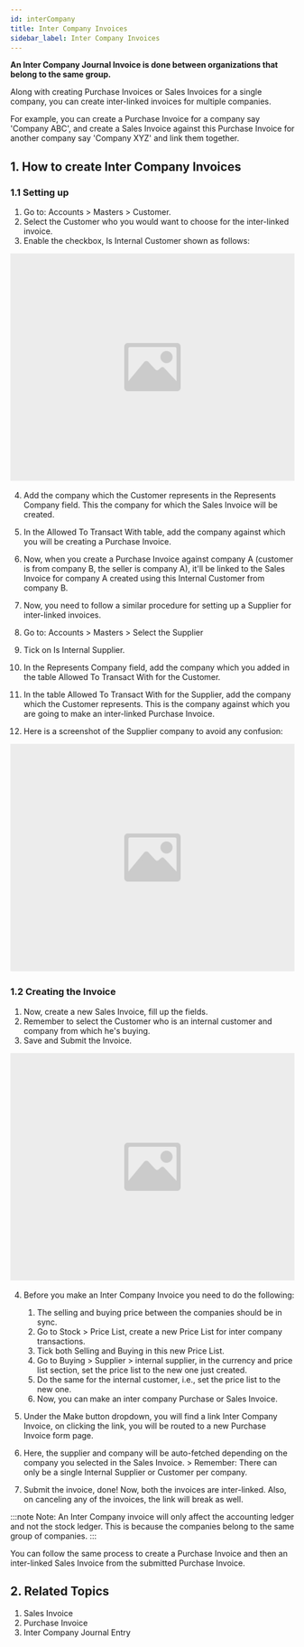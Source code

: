 ```yaml
---
id: interCompany
title: Inter Company Invoices
sidebar_label: Inter Company Invoices
---
```


**An Inter Company Journal Invoice is done between organizations that belong to the same group.**

Along with creating Purchase Invoices or Sales Invoices for a single company, you can create inter-linked invoices for multiple companies.

For example, you can create a Purchase Invoice for a company say 'Company ABC', and create a Sales Invoice against this Purchase Invoice for another company say 'Company XYZ' and link them together.

## 1. How to create Inter Company Invoices

### 1.1 Setting up

1. Go to: Accounts > Masters > Customer.
1. Select the Customer who you would want to choose for the inter-linked invoice.
1. Enable the checkbox, Is Internal Customer shown as follows:

![image](images/image.jpg)

4. Add the company which the Customer represents in the Represents Company field. This the company for which the Sales Invoice will be created.

5. In the Allowed To Transact With table, add the company against which you will be creating a Purchase Invoice.
6. Now, when you create a Purchase Invoice against company A (customer is from company B, the seller is company A), it'll be linked to the Sales Invoice for company A created using this Internal Customer from company B.
7. Now, you need to follow a similar procedure for setting up a Supplier for inter-linked invoices.
8. Go to: Accounts > Masters > Select the Supplier
9. Tick on Is Internal Supplier.
10. In the Represents Company field, add the company which you added in the table Allowed To Transact With for the Customer.
11. In the table Allowed To Transact With for the Supplier, add the company which the Customer represents. This is the company against which you are going to make an inter-linked Purchase Invoice.
12. Here is a screenshot of the Supplier company to avoid any confusion:

![image](images/image.jpg)

### 1.2 Creating the Invoice

1. Now, create a new Sales Invoice, fill up the fields.
1. Remember to select the Customer who is an internal customer and company from which he's buying.
1. Save and Submit the Invoice.

![image](images/image.jpg)

4. Before you make an Inter Company Invoice you need to do the following:

   1. The selling and buying price between the companies should be in sync.
   1. Go to Stock > Price List, create a new Price List for inter company transactions.
   1. Tick both Selling and Buying in this new Price List.
   1. Go to Buying > Supplier > internal supplier, in the currency and price list section, set the price list to the new one just created.
   1. Do the same for the internal customer, i.e., set the price list to the new one.
   1. Now, you can make an inter company Purchase or Sales Invoice.

5. Under the Make button dropdown, you will find a link Inter Company Invoice, on clicking the link, you will be routed to a new Purchase Invoice form page.
6. Here, the supplier and company will be auto-fetched depending on the company you selected in the Sales Invoice. > Remember: There can only be a single Internal Supplier or Customer per company.
7. Submit the invoice, done! Now, both the invoices are inter-linked. Also, on canceling any of the invoices, the link will break as well.

:::note
Note: An Inter Company invoice will only affect the accounting ledger and not the stock ledger. This is because the companies belong to the same group of companies.
:::

You can follow the same process to create a Purchase Invoice and then an inter-linked Sales Invoice from the submitted Purchase Invoice.

## 2. Related Topics

1. Sales Invoice
1. Purchase Invoice
1. Inter Company Journal Entry
